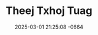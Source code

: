 ---
layout: movie-video-data
date: 2025-03-01 21:25:08 -0664
categories: movie

# Site Attributes
title: "Theej Txhoj Tuag"
permalink: "/movie/Theej_Txhoj_Tuag"

# Movie Attributes
synopsis: "'THEEJ TXHOJ TUAG' Yog ib zaj dab neeg los yog keeb kwm ntawm peb hmoob. hais txog kev sib deev tua neeg pog nroj ntsuab. Listub mus yuav tau Maivtsu uas yog Lischoj tus hluas nkauj Listub thiab Maivtsu nkaw twb ua neej tau tau xyoo lawm Vajtuam tuaj nrog Listub ua luam ua ke Maivtsu thiab Lischoj nkawv rov sib deev koom siab muab lis tub tua muab lub txim nog rau Vajtuam cov txwj laus neeg thiaj tau txiav txim tua Vajtuam. ntuj ntxoov tshav tsis kub neeg zoo siab tsis dub neeg phem ntuj tsis pov ghov tseeb thiaj tawm los mam paub tias txhua yam yog Lischoj thiab Maivtsu nkawv ua xwb. Saw daws mam soj qab taug lw seb zoo li cas.."
producer: "Paul Yang, Judy Vang"
director: "Paul Yang"
writer: "Paul Yang, Judy Vang"
video_link: "https://youtu.be/J6sF-W6ZLfo?si=Z5ap-hJfOdHTYyes"
genre: "Historical Action Romance"
year: ""
release_type: "DVD"
storage: "Private"
thumbnail: "/assets/images/movie_thumbnails/Theej Txhoj Tuag.jpeg"
publishing_company: "NpliamLiab Film Production"

# Sequels + Parts
base_movie: ""
total_parts: 
sequel: ""

# Movie Cast
cast:
- name: "Tswv Yeej Zoo Hawj"
- name: "Pauv Yaj"
- name: "Lis Fooj Hawj"
- name: "Me Noog Yaj"
- name: "Txhaj Hawj"
- name: "Yeeb Sua Yaj"
- name: "Vam Tseeb Lis"
- name: "Nomphaj Hawj"
- name: "Faiv Maiv Hawj"
- name: "Xeev Nyiaj Hawj"
- name: "Tsab Lauj"
- name: "Txawj Yaj"
- name: "Ntxawm Lis"
---